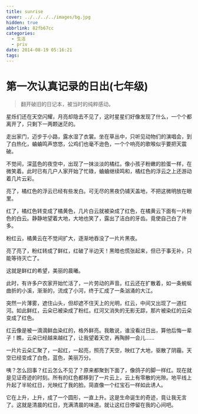 ```yaml
---
title: sunrise
cover: ../../../../images/bg.jpg
hidden: true
abbrlink: 82fb67cc
categories:
  - 生活
  - priv
date: 2014-08-19 05:16:21
tags:
---
```


# 第一次认真记录的**日出**(七年级)

> 翻开破旧的日记本，被当时的纯粹感动。

星烁们还在天空闪耀，月亮却隐去不见了，这时星星们好像发现了什么，一个个都离开了，只剩下一两颗迷茫的。

走出家门，迈步于小路，露水湿了衣裳。坐在草丛中，只听见动物们的演唱会，到了白热化，蛐蛐鸣声悠悠，公鸡们也毫不逊色，一个个响亮的歌喉似乎要把天震破。

不觉间，深蓝色的夜空中，出现了一抹淡淡的橘红。像小孩子粉嫩的脸蛋一样，在微笑着。此时已有几户人家开始了忙碌，蛐蛐继续鸣和，橘红色的浮云之上还游动着几片云彩。

亮了，橘红色的浮云已经有些发白。可无尽的黑夜仍铺天盖地，不把这微明放在眼里。

红了，橘红色转变成了橘黄色，几片白云就被染成了红色，在橘黄云下面有一片粉色的白云。静静地望着大地，大地也笑了，露出了洁白的牙齿。竟使自己白了许多。

粉红云，橘黄云在不觉间扩大，逐渐地吞没了一片片黑夜。

亮了亮了，粉红转成了鲜红，红破了半边天！黑暗也慌张起来，但已于事无补，只能等待灭亡了。

这就是鲜红的希望，美丽的晨曦。

此时，有许多户农家开始忙活了，一片劳动的声音。红云还在扩散着，如一条蜿蜒曲折的小溪，渐渐的，流成了小河，终于汇成了一条汹涌的大江。

突然一片薄雾，遮住山头，但却遮不住天上的光明，红云，中间又出现了一道红河。如此鲜红，云朵已被染成了粉红。红河又消失的无影无踪，那片被染红的云朵变成了红色。

红云像是被一滴滴鲜血染红的，格外鲜亮。我敢说，谁没看过日出，算他后悔一辈子！瞧，云朵已经越来越红了，让我望着天空，再陶醉一会儿......

一片片云朵汇聚了，一起红，一起亮，照亮了天空，映红了大地，驱散了阴霾。天空已经变成了白色，蓝色，美丽万分。

咦？怎么回事？红云怎么不见了？原来都聚到下面了，像鸽子的脚一样红。现在就是见证奇迹的时刻。所有的红色都移到了一片云上，云上有零散的光隙。地平线上升起了半轮红日，光映红了我的脸。简直像一个红宝石一样如此诱人。

它在上升，上升，成了一个圆形，一直上升。这是生命诞生的奇迹，竟让我无言了。这就是清晨的红日，充满清晨的味道。就让这红日停留在我的心间吧。


